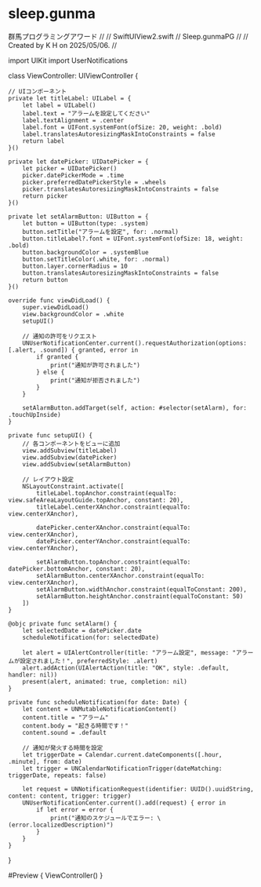 # sleep.gunma
群馬プログラミングアワード
//
//  SwiftUIView2.swift
//  Sleep.gunmaPG
//
//  Created by K H on 2025/05/06.
//

import UIKit
import UserNotifications

class ViewController: UIViewController {
    
    // UIコンポーネント
    private let titleLabel: UILabel = {
        let label = UILabel()
        label.text = "アラームを設定してください"
        label.textAlignment = .center
        label.font = UIFont.systemFont(ofSize: 20, weight: .bold)
        label.translatesAutoresizingMaskIntoConstraints = false
        return label
    }()
    
    private let datePicker: UIDatePicker = {
        let picker = UIDatePicker()
        picker.datePickerMode = .time
        picker.preferredDatePickerStyle = .wheels
        picker.translatesAutoresizingMaskIntoConstraints = false
        return picker
    }()
    
    private let setAlarmButton: UIButton = {
        let button = UIButton(type: .system)
        button.setTitle("アラームを設定", for: .normal)
        button.titleLabel?.font = UIFont.systemFont(ofSize: 18, weight: .bold)
        button.backgroundColor = .systemBlue
        button.setTitleColor(.white, for: .normal)
        button.layer.cornerRadius = 10
        button.translatesAutoresizingMaskIntoConstraints = false
        return button
    }()
    
    override func viewDidLoad() {
        super.viewDidLoad()
        view.backgroundColor = .white
        setupUI()
        
        // 通知の許可をリクエスト
        UNUserNotificationCenter.current().requestAuthorization(options: [.alert, .sound]) { granted, error in
            if granted {
                print("通知が許可されました")
            } else {
                print("通知が拒否されました")
            }
        }
        
        setAlarmButton.addTarget(self, action: #selector(setAlarm), for: .touchUpInside)
    }
    
    private func setupUI() {
        // 各コンポーネントをビューに追加
        view.addSubview(titleLabel)
        view.addSubview(datePicker)
        view.addSubview(setAlarmButton)
        
        // レイアウト設定
        NSLayoutConstraint.activate([
            titleLabel.topAnchor.constraint(equalTo: view.safeAreaLayoutGuide.topAnchor, constant: 20),
            titleLabel.centerXAnchor.constraint(equalTo: view.centerXAnchor),
            
            datePicker.centerXAnchor.constraint(equalTo: view.centerXAnchor),
            datePicker.centerYAnchor.constraint(equalTo: view.centerYAnchor),
            
            setAlarmButton.topAnchor.constraint(equalTo: datePicker.bottomAnchor, constant: 20),
            setAlarmButton.centerXAnchor.constraint(equalTo: view.centerXAnchor),
            setAlarmButton.widthAnchor.constraint(equalToConstant: 200),
            setAlarmButton.heightAnchor.constraint(equalToConstant: 50)
        ])
    }
    
    @objc private func setAlarm() {
        let selectedDate = datePicker.date
        scheduleNotification(for: selectedDate)
        
        let alert = UIAlertController(title: "アラーム設定", message: "アラームが設定されました！", preferredStyle: .alert)
        alert.addAction(UIAlertAction(title: "OK", style: .default, handler: nil))
        present(alert, animated: true, completion: nil)
    }
    
    private func scheduleNotification(for date: Date) {
        let content = UNMutableNotificationContent()
        content.title = "アラーム"
        content.body = "起きる時間です！"
        content.sound = .default
        
        // 通知が発火する時間を設定
        let triggerDate = Calendar.current.dateComponents([.hour, .minute], from: date)
        let trigger = UNCalendarNotificationTrigger(dateMatching: triggerDate, repeats: false)
        
        let request = UNNotificationRequest(identifier: UUID().uuidString, content: content, trigger: trigger)
        UNUserNotificationCenter.current().add(request) { error in
            if let error = error {
                print("通知のスケジュールでエラー: \(error.localizedDescription)")
            }
        }
    }
}

#Preview {
    ViewController()
}
